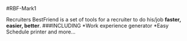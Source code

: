 #RBF-Mark1

Recruiters BestFriend is a set of tools for a recruiter to do his/job **faster, easier, better**.
###INCLUDING
*Work experience generator
*Easy Schedule printer
and more...
